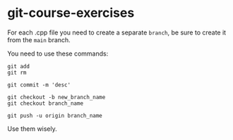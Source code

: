 # git-course-exercises

For each .cpp file you need to create a separate `branch`, be sure to create it from the `main` branch.

You need to use these commands:

```
git add
git rm

git commit -m 'desc'

git checkout -b new_branch_name
git checkout branch_name

git push -u origin branch_name
```

Use them wisely.
